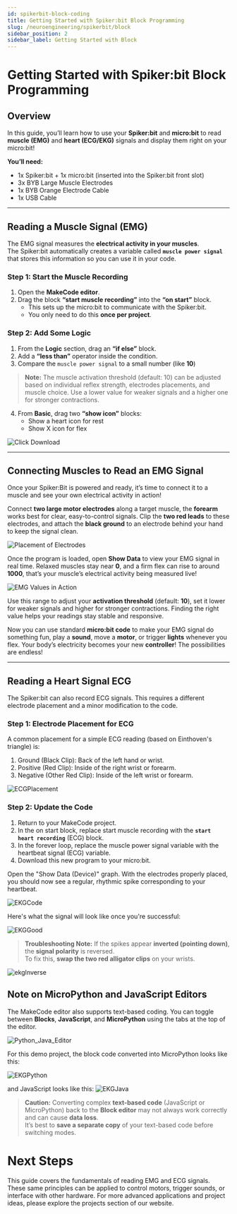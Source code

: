 ```yaml
---
id: spikerbit-block-coding
title: Getting Started with Spiker:bit Block Programming
slug: /neuroengineering/spikerbit/block
sidebar_position: 2
sidebar_label: Getting Started with Block 
---
```


# Getting Started with Spiker:bit Block Programming #

## Overview ##

In this guide, you’ll learn how to use your **Spiker:bit** and **micro:bit** to read **muscle (EMG)** and **heart (ECG/EKG)** signals and display them right on your micro:bit!

**You’ll need:**

- 1x Spiker:bit + 1x micro:bit (inserted into the Spiker:bit front slot)
- 3x BYB Large Muscle Electrodes
- 1x BYB Orange Electrode Cable
- 1x USB Cable

---

##  Reading a Muscle Signal (EMG)

The EMG signal measures the **electrical activity in your muscles**.  
The Spiker:bit automatically creates a variable called **`muscle power signal`** that stores this information so you can use it in your code.

### Step 1: Start the Muscle Recording

1. Open the **MakeCode editor**.  
2. Drag the block **“start muscle recording”** into the **“on start”** block.  
   - This sets up the micro:bit to communicate with the Spiker:bit.  
   - You only need to do this **once per project**.

### Step 2: Add Some Logic

1. From the **Logic** section, drag an **“if else”** block.  
2. Add a **“less than”** operator inside the condition.  
3. Compare the `muscle power signal` to a small number (like **10**) 

> **Note:** The muscle activation threshold (default: 10) can be adjusted based on individual reflex strength, electrodes placements, and muscle choice. Use a lower value for weaker signals and a higher one for stronger contractions.
4. From **Basic**, drag two **“show icon”** blocks:  
   -  Show a heart icon for rest  
   -  Show X icon for flex   

![Click Download]( ./block_download_Updated3.png)

- - -

## Connecting Muscles to Read an EMG Signal ##

Once your Spiker:Bit is powered and ready, it’s time to connect it to a muscle and see your own electrical activity in action!

Connect **two large motor electrodes** along a target muscle, the **forearm** works best for clear, easy-to-control signals. Clip the **two red leads** to these electrodes, and attach the **black ground** to an electrode behind your hand to keep the signal clean.   

![Placement of Electrodes]( ./emgToMicrobit.png)

Once the program is loaded, open **Show Data** to view your EMG signal in real time. Relaxed muscles stay near **0**, and a firm flex can rise to around **1000**, that’s your muscle’s electrical activity being measured live! 

![EMG Values in Action](./blk_serialViewer.png)

Use this range to adjust your **activation threshold** (default: **10**), set it lower for weaker signals and higher for stronger contractions. Finding the right value helps your readings stay stable and responsive.  


Now you can use standard **micro:bit code** to make your EMG signal do something fun, play a **sound**, move a **motor**, or trigger **lights** whenever you flex. Your body’s electricity becomes your new **controller**! The possibilities are endless!  

- - -

## Reading a Heart Signal ECG ##

The Spiker:bit can also record ECG signals. This requires a different electrode placement and a minor modification to the code.

### Step 1: Electrode Placement for ECG

A common placement for a simple ECG reading (based on Einthoven's triangle) is:

1.  Ground (Black Clip): Back of the left hand or wrist.
2.  Positive (Red Clip): Inside of the right wrist or forearm.
3.  Negative (Other Red Clip): Inside of the left wrist or forearm.

![ECGPlacement](./ECGPlacement_Updated.png)

### Step 2: Update the Code

1. Return to your MakeCode project.
2. In the on start block, replace start muscle recording with the **`start heart recording`** (ECG) block.
3. In the forever loop, replace the muscle power signal variable with the heartbeat signal (ECG) variable.
4. Download this new program to your micro:bit.


Open the "Show Data (Device)" graph. With the electrodes properly placed, you should now see a regular, rhythmic spike corresponding to your heartbeat.

![EKGCode](./pythoncode.png)

Here's what the signal will look like once you're successful:

![EKGGood](./jscode.png)

> **Troubleshooting Note:** If the spikes appear **inverted (pointing down)**, the **signal polarity** is reversed.  
> To fix this, **swap the two red alligator clips** on your wrists.

![ekgInverse](./ECGBAAD.png)


## Note on  MicroPython and JavaScript Editors

The MakeCode editor also supports text-based coding. You can toggle between 
**Blocks**, **JavaScript**, and **MicroPython** using the tabs at the top of the editor.

![Python_Java_Editor](./EditorJava_Pyth_Updated.png)

For this demo project, the block code converted into MicroPython looks like this:

![EKGPython](./EKGPython_Updated.png)

and JavaScript looks like this:
![EKGJava](./EKGJava_Updated.png)

> **Caution:** Converting complex **text-based code** (JavaScript or MicroPython) back to the **Block editor** may not always work correctly and can cause **data loss**.  
> It’s best to **save a separate copy** of your text-based code before switching modes.

# Next Steps #

This guide covers the fundamentals of reading EMG and ECG signals. These same principles can be applied to control motors, trigger sounds, or interface with other hardware. For more advanced applications and project ideas, please explore the projects section of our website.